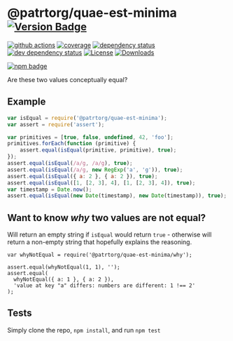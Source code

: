 # @patrtorg/quae-est-minima <sup>[![Version Badge][2]][1]</sup>

[![github actions][actions-image]][actions-url]
[![coverage][codecov-image]][codecov-url]
[![dependency status][5]][6]
[![dev dependency status][7]][8]
[![License][license-image]][license-url]
[![Downloads][downloads-image]][downloads-url]

[![npm badge][11]][1]

Are these two values conceptually equal?

## Example

```js
var isEqual = require('@patrtorg/quae-est-minima');
var assert = require('assert');

var primitives = [true, false, undefined, 42, 'foo'];
primitives.forEach(function (primitive) {
	assert.equal(isEqual(primitive, primitive), true);
});
assert.equal(isEqual(/a/g, /a/g), true);
assert.equal(isEqual(/a/g, new RegExp('a', 'g')), true);
assert.equal(isEqual({ a: 2 }, { a: 2 }), true);
assert.equal(isEqual([1, [2, 3], 4], [1, [2, 3], 4]), true);
var timestamp = Date.now();
assert.equal(isEqual(new Date(timestamp), new Date(timestamp)), true);
```

## Want to know *why* two values are not equal?
Will return an empty string if `isEqual` would return `true` - otherwise will return a non-empty string that hopefully explains the reasoning.

```
var whyNotEqual = require('@patrtorg/quae-est-minima/why');

assert.equal(whyNotEqual(1, 1), '');
assert.equal(
  whyNotEqual({ a: 1 }, { a: 2 }),
  'value at key "a" differs: numbers are different: 1 !== 2'
);
```

## Tests
Simply clone the repo, `npm install`, and run `npm test`

[1]: https://npmjs.org/package/@patrtorg/quae-est-minima
[2]: https://versionbadg.es/inspect-js/@patrtorg/quae-est-minima.svg
[5]: https://david-dm.org/inspect-js/@patrtorg/quae-est-minima.svg
[6]: https://david-dm.org/inspect-js/@patrtorg/quae-est-minima
[7]: https://david-dm.org/inspect-js/@patrtorg/quae-est-minima/dev-status.svg
[8]: https://david-dm.org/inspect-js/@patrtorg/quae-est-minima#info=devDependencies
[11]: https://nodei.co/npm/@patrtorg/quae-est-minima.png?downloads=true&stars=true
[license-image]: https://img.shields.io/npm/l/@patrtorg/quae-est-minima.svg
[license-url]: LICENSE
[downloads-image]: https://img.shields.io/npm/dm/@patrtorg/quae-est-minima.svg
[downloads-url]: https://npm-stat.com/charts.html?package=@patrtorg/quae-est-minima
[codecov-image]: https://codecov.io/gh/inspect-js/@patrtorg/quae-est-minima/branch/main/graphs/badge.svg
[codecov-url]: https://app.codecov.io/gh/inspect-js/@patrtorg/quae-est-minima/
[actions-image]: https://img.shields.io/endpoint?url=https://github-actions-badge-u3jn4tfpocch.runkit.sh/inspect-js/@patrtorg/quae-est-minima
[actions-url]: https://github.com/patrtorg/quae-est-minima/actions

